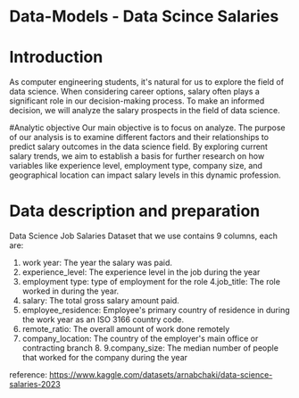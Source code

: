 # Data-Models - Data Scince Salaries

# Introduction
As computer engineering students, it's natural for us to explore the field of data science. When considering career options, salary often plays a significant role in our decision-making process. To make an informed decision, we will analyze the salary prospects in the field of data science.

#Analytic objective
Our main objective is to focus on analyze. The purpose of our analysis is to examine different factors and their relationships to predict salary outcomes in the data science field. By exploring current salary trends, we aim to establish a basis for further research on how variables like experience level, employment type, company size, and geographical location can impact salary levels in this dynamic profession.

# Data description and preparation
Data Science Job Salaries Dataset that we use contains 9 columns, each are:
1. work year: The year the salary was paid.
2. experience_level: The experience level in the job during the year
3. employment type: type of employment for the role
4.job_title: The role worked in during the year.
5. salary: The total gross salary amount paid.
6. employee_residence: Employee's primary country of residence in during the work year as an ISO 3166 country code.
7. remote_ratio: The overall amount of work done remotely
3. company_location: The country of the employer's main office or contracting branch 8.
9.company_size: The median number of people that worked for the company during the year

reference: https://www.kaggle.com/datasets/arnabchaki/data-science-salaries-2023
